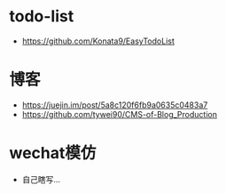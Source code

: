 # todo-list
 
- https://github.com/Konata9/EasyTodoList
    
# 博客

- https://juejin.im/post/5a8c120f6fb9a0635c0483a7
- https://github.com/tywei90/CMS-of-Blog_Production

# wechat模仿

- 自己瞎写...